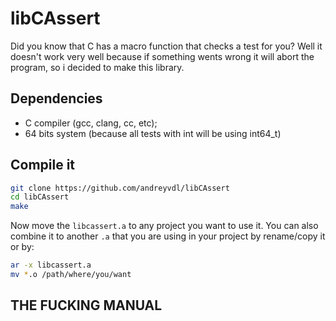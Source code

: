 # libCAssert

Did you know that C has a macro function that checks a test for you? Well it doesn't work very well because if something wents wrong it will abort the program, so i decided to make this library.

## Dependencies

* C compiler (gcc, clang, cc, etc);
* 64 bits system (because all tests with int will be using int64_t)

## Compile it

```sh
git clone https://github.com/andreyvdl/libCAssert
cd libCAssert
make
```

Now move the `libcassert.a` to any project you want to use it.
You can also combine it to another `.a` that you are using in your project by rename/copy it or by:

```sh
ar -x libcassert.a
mv *.o /path/where/you/want
```

## THE FUCKING MANUAL


